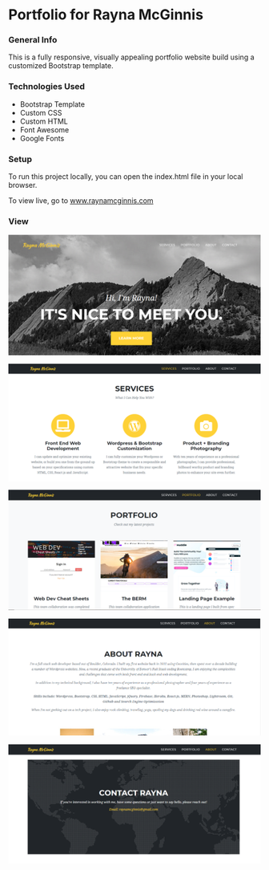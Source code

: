 # Portfolio for Rayna McGinnis 

### General Info
This is a fully responsive, visually appealing portfolio website build using a customized Bootstrap template.

### Technologies Used
- Bootstrap Template
- Custom CSS
- Custom HTML
- Font Awesome
- Google Fonts

### Setup

To run this project locally, you can open the index.html file in your local browser.

To view live, go to www.raynamcginnis.com 

### View 

![Photos](img/photo1.png)

![Photos](img/photo2.png)

![Photos](img/photo3.png)

![Photos](img/photo4.png)

![Photos](img/photo5.png)

